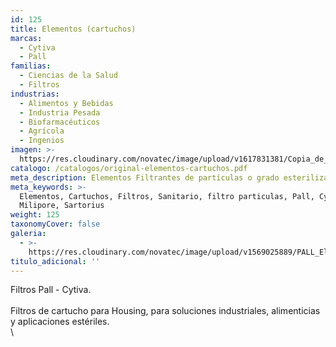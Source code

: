 ```yaml
---
id: 125
title: Elementos (cartuchos)
marcas:
  - Cytiva
  - Pall
familias:
  - Ciencias de la Salud
  - Filtros
industrias:
  - Alimentos y Bebidas
  - Industria Pesada
  - Biofarmacéuticos
  - Agrícola
  - Ingenios
imagen: >-
  https://res.cloudinary.com/novatec/image/upload/v1617831381/Copia_de_Dise%C3%B1o_sin_t%C3%ADtulo_89_k0xken.png
catalogo: /catalogos/original-elementos-cartuchos.pdf
meta_description: Elementos Filtrantes de partículas o grado esterilizante
meta_keywords: >-
  Elementos, Cartuchos, Filtros, Sanitario, filtro particulas, Pall, Cytiva,
  Milipore, Sartorius
weight: 125
taxonomyCover: false
galeria:
  - >-
    https://res.cloudinary.com/novatec/image/upload/v1569025889/PALL_Elementos_c8imwm.jpg
titulo_adicional: ''
---
```


Filtros Pall - Cytiva.\
\
Filtros de cartucho para Housing, para soluciones industriales, alimenticias y aplicaciones estériles.\
\\
